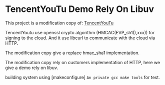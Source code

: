 TencentYouTu Demo Rely On Libuv
=====================================

This project is a modification copy of: 
[TencentYouTu](https://github.com/TencentYouTu/Cplusplus_sdk)

TencentYoutu use openssl crypto algorithm (HMCAC(EVP_sh1(),xxx)) for signing to the cloud.
And it use libcurl to communicate with the cloud via HTTP.

The modification copy give a replace hmac_sha1 implementation.

The modification copy rely on customers implementation of HTTP, here we give a demo rely on libuv.

building system using [makeconfigure] `An private gcc make tools` for test.
